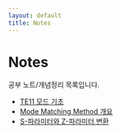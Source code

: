 ```yaml
---
layout: default
title: Notes
---
```


# Notes

공부 노트/개념정리 목록입니다.

- [TE11 모드 기초](te11-basics.md)
- [Mode Matching Method 개요](mode-matching-overview.md)
- [S-파라미터와 Z-파라미터 변환](sparams-zparams.md)
